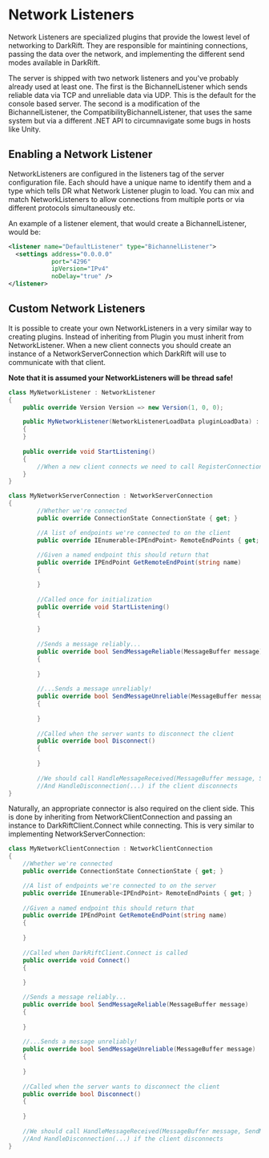 # Network Listeners
Network Listeners are specialized plugins that provide the lowest level of networking to DarkRift. They are responsible for maintining connections, passing the data over the network, and implementing the different send modes available in DarkRift.

The server is shipped with two network listeners and you've probably already used at least one. The first is the BichannelListener which sends reliable data via TCP and unreliable data via UDP. This is the default for the console based server. The second is a modification of the BichannelListener, the CompatibilityBichannelListener, that uses the same system but via a different .NET API to circumnavigate some bugs in hosts like Unity.

## Enabling a Network Listener
NetworkListeners are configured in the listeners tag of the server configuration file. Each should have a unique name to identify them and a type which tells DR what Network Listener plugin to load. You can mix and match NetworkListeners to allow connections from multiple ports or via different protocols simultaneously etc.

An example of a listener element, that would create a BichannelListener, would be:
```xml
<listener name="DefaultListener" type="BichannelListener">
  <settings address="0.0.0.0"
            port="4296"
            ipVersion="IPv4"
            noDelay="true" />
</listener>
```
## Custom Network Listeners
It is possible to create your own NetworkListeners in a very similar way to creating plugins. Instead of inheriting from Plugin you must inherit from NetworkListener. When a new client connects you should create an instance of a NetworkServerConnection which DarkRift will use to communicate with that client.

**Note that it is assumed your NetworkListeners will be thread safe!**
```csharp
class MyNetworkListener : NetworkListener
{
    public override Version Version => new Version(1, 0, 0);

    public MyNetworkListener(NetworkListenerLoadData pluginLoadData) : base(pluginLoadData)
    {
    }
    
    public override void StartListening()
    {
        //When a new client connects we need to call RegisterConnection(NetworkServerConnection connection)
    }
}
```
```csharp
class MyNetworkServerConnection : NetworkServerConnection
{
        //Whether we're connected
        public override ConnectionState ConnectionState { get; }

        //A list of endpoints we're connected to on the client
        public override IEnumerable<IPEndPoint> RemoteEndPoints { get; }
        
        //Given a named endpoint this should return that
        public override IPEndPoint GetRemoteEndPoint(string name)
        {

        }
        
        //Called once for initialization
        public override void StartListening()
        {
        
        }
        
        //Sends a message reliably...
        public override bool SendMessageReliable(MessageBuffer message)
        {
        
        }
                
        //...Sends a message unreliably!
        public override bool SendMessageUnreliable(MessageBuffer message)
        {
        
        }
        
        //Called when the server wants to disconnect the client
        public override bool Disconnect()
        {
        
        }
        
        //We should call HandleMessageReceived(MessageBuffer message, SendMode sendMode) when we get a new message from the client
        //And HandleDisconnection(...) if the client disconnects
}
```
Naturally, an appropriate connector is also required on the client side. This is done by inheriting from NetworkClientConnection and passing an instance to DarkRiftClient.Connect while connecting. This is very similar to implementing NetworkServerConnection:
```csharp
class MyNetworkClientConnection : NetworkClientConnection
{
    //Whether we're connected
    public override ConnectionState ConnectionState { get; }

    //A list of endpoints we're connected to on the server
    public override IEnumerable<IPEndPoint> RemoteEndPoints { get; }
    
    //Given a named endpoint this should return that
    public override IPEndPoint GetRemoteEndPoint(string name)
    {
        
    }
    
    //Called when DarkRiftClient.Connect is called
    public override void Connect()
    {
    
    }

    //Sends a message reliably...
    public override bool SendMessageReliable(MessageBuffer message)
    {
    
    }
                
    //...Sends a message unreliably!
    public override bool SendMessageUnreliable(MessageBuffer message)
    {
    
    }
    
    //Called when the server wants to disconnect the client
    public override bool Disconnect()
    {
        
    }
    
    //We should call HandleMessageReceived(MessageBuffer message, SendMode sendMode) when we get a new message from the client
    //And HandleDisconnection(...) if the client disconnects
}
```
